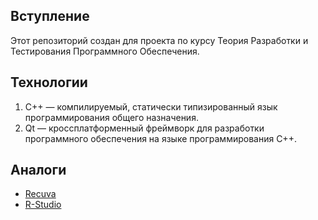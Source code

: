 ## Вступление
Этот репозиторий создан для проекта по курсу Теория Разработки и Тестирования Программного Обеспечения.

## Технологии
1. C++ — компилируемый, статически типизированный язык программирования общего назначения.
2. Qt — кроссплатформенный фреймворк для разработки программного обеспечения на языке программирования C++. 

## Аналоги
* [Recuva](http://www.piriform.com/recuva)
* [R-Studio](http://www.R-studio.com/ru)
